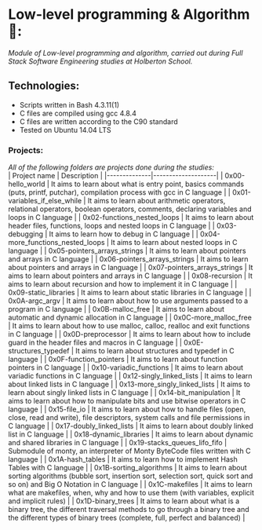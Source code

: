# Low-level programming & Algorithm🚀:  
_Module of Low-level programming and algorithm, carried out during Full Stack Software Engineering studies at Holberton School._  
## Technologies:  
* Scripts written in Bash 4.3.11(1)
* C files are compiled using gcc 4.8.4
* C files are written according to the C90 standard
* Tested on Ubuntu 14.04 LTS  
### Projects:  
*All of the following folders are projects done during the studies:*  
| Project name |	Description |
|--------------|--------------------|
| 0x00-hello_world |	It aims to learn about what is entry point, basics commands (puts, printf, putchar), compilation process with gcc in C language |
| 0x01-variables_if_else_while |	It aims to learn about arithmetic operators, relational operators, boolean operators, comments, declaring variables and loops in C language |
| 0x02-functions_nested_loops |	It aims to learn about header files, functions, loops and nested loops in C language |
| 0x03-debugging |	It aims to learn how to debug in C language |
| 0x04-more_functions_nested_loops |	It aims to learn about nested loops in C language |
| 0x05-pointers_arrays_strings |	It aims to learn about pointers and arrays in C language |
| 0x06-pointers_arrays_strings |	It aims to learn about pointers and arrays in C language |
| 0x07-pointers_arrays_strings |	It aims to learn about pointers and arrays in C language |
| 0x08-recursion |	It aims to learn about recursion and how to implement it in C language |
| 0x09-static_libraries |	It aims to learn about static libraries in C language |
| 0x0A-argc_argv |	It aims to learn about how to use arguments passed to a program in C language |
| 0x0B-malloc_free |	It aims to learn about automatic and dynamic allocation in C language |
| 0x0C-more_malloc_free |	It aims to learn about how to use malloc, calloc, realloc and exit functions in C language |
| 0x0D-preprocessor |	It aims to learn about how to include guard in the header files and macros in C language |
| 0x0E-structures_typedef |	It aims to learn about structures and typedef in C language |
| 0x0F-function_pointers |	It aims to learn about function pointers in C language |
| 0x10-variadic_functions |	It aims to learn about variadic functions in C language |
| 0x12-singly_linked_lists |	It aims to learn about linked lists in C language |
| 0x13-more_singly_linked_lists |	It aims to learn about singly linked lists in C language |
| 0x14-bit_manipulation |	It aims to learn about how to manipulate bits and use bitwise operators in C language |
| 0x15-file_io |	It aims to learn about how to handle files (open, close, read and write), file descriptors, system calls and file permissions in C language |
| 0x17-doubly_linked_lists |	It aims to learn about doubly linked list in C language |
| 0x18-dynamic_libraries |	It aims to learn about dynamic and shared libraries in C language |
| 0x19-stacks_queues_lifo_fifo | 	Submodule of monty, an interpreter of Monty ByteCode files written with C language |
| 0x1A-hash_tables |	It aims to learn how to implement Hash Tables with C language |
| 0x1B-sorting_algorithms |	It aims to learn about sorting algorithms (bubble sort, insertion sort, selection sort, quick sort and so on) and Big O Notation in C language |
| 0x1C-makefiles |	It aims to learn what are makefiles, when, why and how to use them (with variables, explicit and implicit rules) |
| 0x1D-binary_trees | 	It aims to learn about what is a binary tree, the different traversal methods to go through a binary tree and the different types of binary trees (complete, full, perfect and balanced) |

    
